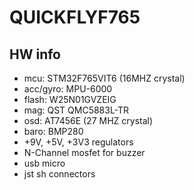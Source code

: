 # QUICKFLYF765
## HW info

- mcu: STM32F765VIT6 (16MHZ crystal)
- acc/gyro: MPU-6000
- flash: W25N01GVZEIG
- mag: QST QMC5883L-TR
- osd: AT7456E (27 MHZ crystal)
- baro: BMP280
- +9V, +5V, +3V3 regulators
- N-Channel mosfet for buzzer
- usb micro
- jst sh connectors
